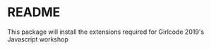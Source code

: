 # README

This package will install the extensions required for Girlcode 2019's Javascript workshop
